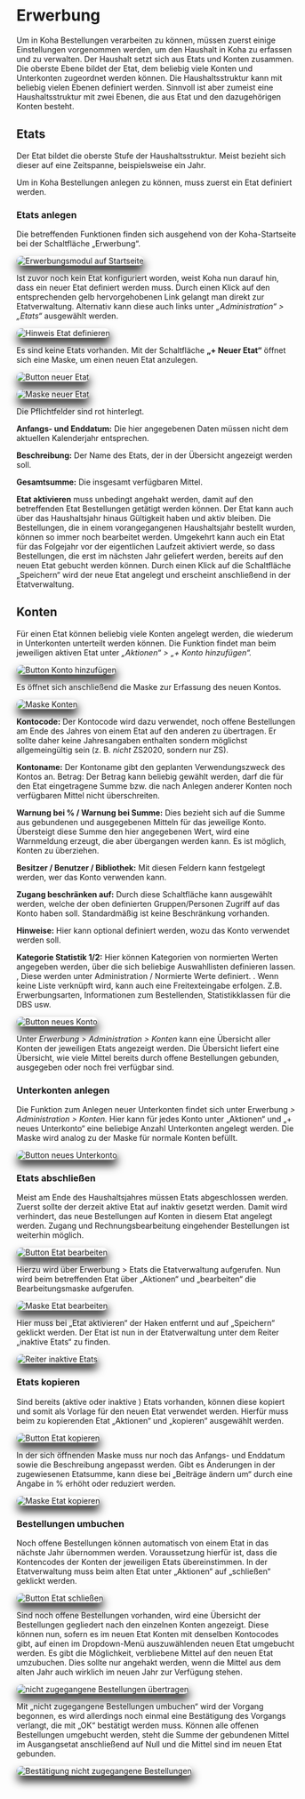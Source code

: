<style>
	img[src$="#shadow-round"] {
		border-radius: 20px;
		box-shadow: 1px 10px 16px #222222;
	}
</style>
# Erwerbung
Um in Koha Bestellungen verarbeiten zu können, müssen zuerst einige Einstellungen vorgenommen werden, um den Haushalt in Koha zu erfassen und zu verwalten.
Der Haushalt setzt sich aus Etats und Konten zusammen. Die oberste Ebene bildet der Etat, dem beliebig viele Konten und Unterkonten zugeordnet werden können. Die Haushaltsstruktur kann mit beliebig vielen Ebenen definiert werden. Sinnvoll ist aber zumeist eine Haushaltsstruktur mit zwei Ebenen, die aus Etat und den dazugehörigen Konten besteht.
## Etats
Der Etat bildet die oberste Stufe der Haushaltsstruktur. Meist bezieht sich dieser auf eine Zeitspanne, beispielsweise ein Jahr.

Um in Koha Bestellungen anlegen zu können, muss zuerst ein Etat definiert werden.
### Etats anlegen
Die betreffenden Funktionen finden sich ausgehend von der Koha-Startseite bei der Schaltfläche „Erwerbung“.

![Erwerbungsmodul auf Startseite](../Images/EW_home.png#shadow-round)
 
Ist zuvor noch kein Etat konfiguriert worden, weist Koha nun darauf hin, dass ein neuer Etat definiert werden muss. Durch einen Klick auf den entsprechenden gelb hervorgehobenen Link gelangt man direkt zur Etatverwaltung. Alternativ kann diese auch links unter *„Administration“ > „Etats“* ausgewählt werden.
 
![Hinweis Etat definieren](../Images/EW_etat1.png#shadow-round)
 
Es sind keine Etats vorhanden. Mit der Schaltfläche **„+ Neuer Etat“** öffnet sich eine Maske, um einen neuen Etat anzulegen.
 
 ![Button neuer Etat](../Images/EW_etat2.png#shadow-round)
 
 ![Maske neuer Etat](../Images/EW_etat3.png#shadow-round)
 
Die Pflichtfelder sind rot hinterlegt.

**Anfangs- und Enddatum:** Die hier angegebenen Daten müssen nicht dem aktuellen Kalenderjahr entsprechen.

**Beschreibung:** Der Name des Etats, der in der Übersicht angezeigt werden soll.

**Gesamtsumme:** Die insgesamt verfügbaren Mittel.

**Etat aktivieren** muss unbedingt angehakt werden, damit auf den betreffenden Etat Bestellungen getätigt werden können. 
Der Etat kann auch über das Haushaltsjahr hinaus Gültigkeit haben und aktiv bleiben. Die Bestellungen, die in einem vorangegangenen Haushaltsjahr bestellt wurden, können so immer noch bearbeitet werden. Umgekehrt kann auch ein Etat für das Folgejahr vor der eigentlichen Laufzeit aktiviert werde, so dass Bestellungen, die erst im nächsten Jahr geliefert werden, bereits auf den neuen Etat gebucht werden können.
Durch einen Klick auf die Schaltfläche „Speichern“ wird der neue Etat angelegt und erscheint anschließend in der Etatverwaltung.
 
## Konten
Für einen Etat können beliebig viele Konten angelegt werden, die wiederum in Unterkonten unterteilt werden können. Die Funktion findet man beim jeweiligen aktiven Etat unter *„Aktionen“ > „+ Konto hinzufügen“.*
 
 ![Button Konto hinzufügen](../Images/EW_etat4.png#shadow-round)
 
 Es öffnet sich anschließend die Maske zur Erfassung des neuen Kontos.
 
 ![Maske Konten](../Images/EW_konten1.png#shadow-round)
 
**Kontocode:** Der Kontocode wird dazu verwendet, noch offene Bestellungen am Ende des Jahres von einem Etat auf den anderen zu übertragen. Er sollte daher keine Jahresangaben enthalten sondern möglichst allgemeingültig sein (z. B. *nicht* ZS2020, sondern nur ZS).

**Kontoname:** Der Kontoname gibt den geplanten Verwendungszweck des Kontos an.
Betrag: Der Betrag kann beliebig gewählt werden, darf die für den Etat eingetragene Summe bzw. die nach Anlegen anderer Konten noch verfügbaren Mittel nicht überschreiten.

**Warnung bei % / Warnung bei Summe:** Dies bezieht sich auf die Summe aus gebundenen und ausgegebenen Mitteln für das jeweilige Konto. Übersteigt diese Summe den hier angegebenen Wert, wird eine Warnmeldung erzeugt, die aber übergangen werden kann. Es ist möglich, Konten zu überziehen.

**Besitzer / Benutzer / Bibliothek:** Mit diesen Feldern kann festgelegt werden, wer das Konto verwenden kann.  

**Zugang beschränken auf:** Durch diese Schaltfläche kann ausgewählt werden, welche der oben definierten Gruppen/Personen Zugriff auf das Konto haben soll. Standardmäßig ist keine Beschränkung vorhanden.

**Hinweise:** Hier kann optional definiert werden, wozu das Konto verwendet werden soll.

**Kategorie Statistik 1/2:** Hier können Kategorien von normierten Werten angegeben werden, über die sich beliebige Auswahllisten definieren lassen. , Diese werden unter Administration / Normierte Werte definiert. . Wenn keine Liste verknüpft wird, kann auch eine Freitexteingabe erfolgen. Z.B. Erwerbungsarten, Informationen zum Bestellenden, Statistikklassen für die DBS usw.

![Button neues Konto](../Images/EW_konten2.png#shadow-round)
 
Unter *Erwerbung > Administration > Konten* kann eine Übersicht aller Konten der jeweiligen Etats angezeigt werden. Die Übersicht liefert eine Übersicht, wie viele Mittel bereits durch offene Bestellungen gebunden, ausgegeben oder noch frei verfügbar sind.
### Unterkonten anlegen
Die Funktion zum Anlegen neuer Unterkonten findet sich unter Erwerbung *> Administration > Konten.* Hier kann für jedes Konto unter „Aktionen“ und „+ neues Unterkonto“ eine beliebige Anzahl Unterkonten angelegt werden. Die Maske wird analog zu der Maske für normale Konten befüllt.

![Button neues Unterkonto](../Images/EW_konten3.png#shadow-round)
 
### Etats abschließen
Meist am Ende des Haushaltsjahres müssen Etats abgeschlossen werden. Zuerst sollte der derzeit aktive Etat auf inaktiv gesetzt werden. Damit wird verhindert, das neue Bestellungen auf Konten in diesem Etat angelegt werden. Zugang und Rechnungsbearbeitung eingehender Bestellungen ist weiterhin möglich.

![Button Etat bearbeiten](../Images/EW_etatzu1.png#shadow-round)
 
Hierzu wird über Erwerbung > Etats die Etatverwaltung aufgerufen. Nun wird beim betreffenden Etat über „Aktionen“ und „bearbeiten“ die Bearbeitungsmaske aufgerufen.

![Maske Etat bearbeiten](../Images/EW_etatzu2.png#shadow-round)
 
Hier muss bei „Etat aktivieren“ der Haken entfernt und auf „Speichern“ geklickt werden. Der Etat ist nun in der Etatverwaltung unter dem Reiter „inaktive Etats“ zu finden.

![Reiter inaktive Etats](../Images/EW_etatzu3.png#shadow-round)
 
### Etats kopieren
Sind bereits (aktive oder inaktive ) Etats vorhanden, können diese kopiert und somit als Vorlage für den neuen Etat verwendet werden. Hierfür muss beim zu kopierenden Etat „Aktionen“ und „kopieren“ ausgewählt werden.
 
 ![Button Etat kopieren](../Images/EW_etatkop1.png#shadow-round)
 
In der sich öffnenden Maske muss nur noch das Anfangs- und Enddatum sowie die Beschreibung angepasst werden.
Gibt es Änderungen in der zugewiesenen Etatsumme, kann diese bei „Beiträge ändern um“ durch eine Angabe in % erhöht oder reduziert werden.

![Maske Etat kopieren](../Images/EW_etatkop2.png#shadow-round)
 
### Bestellungen umbuchen
Noch offene Bestellungen können automatisch von einem Etat in das nächste Jahr übernommen werden. Voraussetzung hierfür ist, dass die Kontencodes der Konten der jeweiligen Etats übereinstimmen.
In der Etatverwaltung muss beim alten Etat unter „Aktionen“ auf „schließen“ geklickt werden.

![Button Etat schließen](../Images/EW_etatbs1.png#shadow-round)
 
Sind noch offene Bestellungen vorhanden, wird eine Übersicht der Bestellungen gegliedert nach den einzelnen Konten angezeigt. Diese können nun, sofern es im neuen Etat Konten mit denselben Kontocodes gibt, auf einen im Dropdown-Menü auszuwählenden neuen Etat umgebucht werden.
Es gibt die Möglichkeit, verbliebene Mittel auf den neuen Etat umzubuchen. Dies sollte nur angehakt werden, wenn die Mittel aus dem alten Jahr auch wirklich im neuen Jahr zur Verfügung stehen.

![nicht zugegangene Bestellungen übertragen](../Images/EW_etatbs2.png#shadow-round)
 
Mit „nicht zugegangene Bestellungen umbuchen“ wird der Vorgang begonnen, es wird allerdings noch einmal eine Bestätigung des Vorgangs verlangt, die mit „OK“ bestätigt werden muss. Können alle offenen Bestellungen umgebucht werden, steht die Summe der gebundenen Mittel im Ausgangsetat anschließend auf Null und die Mittel sind im neuen Etat gebunden.
 
![Bestätigung nicht zugegangene Bestellungen](../Images/EW_etatbs3.png#shadow-round)
